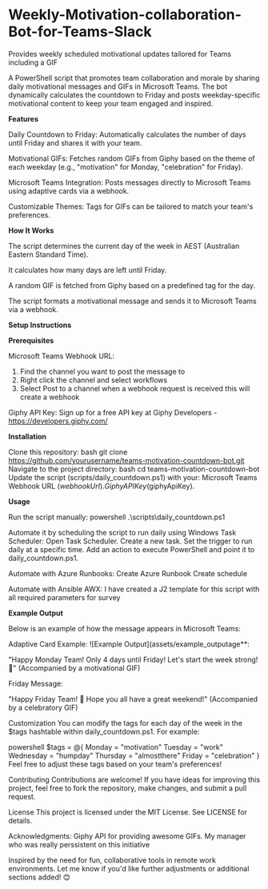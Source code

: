 # Weekly-Motivation-collaboration-Bot-for-Teams-Slack
Provides weekly scheduled motivational updates tailored for Teams including a GIF

A PowerShell script that promotes team collaboration and morale by sharing daily motivational messages and GIFs in Microsoft Teams. The bot dynamically calculates the countdown to Friday and posts weekday-specific motivational content to keep your team engaged and inspired.

**Features**

Daily Countdown to Friday: Automatically calculates the number of days until Friday and shares it with your team.

Motivational GIFs: Fetches random GIFs from Giphy based on the theme of each weekday (e.g., "motivation" for Monday, "celebration" for Friday).

Microsoft Teams Integration: Posts messages directly to Microsoft Teams using adaptive cards via a webhook.

Customizable Themes: Tags for GIFs can be tailored to match your team's preferences.

**How It Works**

The script determines the current day of the week in AEST (Australian Eastern Standard Time).

It calculates how many days are left until Friday.

A random GIF is fetched from Giphy based on a predefined tag for the day.

The script formats a motivational message and sends it to Microsoft Teams via a webhook.

**Setup Instructions**

**Prerequisites**

Microsoft Teams Webhook URL:
1. Find the channel you want to post the message to
2. Right click the channel and select workflows
3. Select Post to a channel when a webhook request is received this will create a webhook

Giphy API Key:
Sign up for a free API key at Giphy Developers - https://developers.giphy.com/

**Installation**

Clone this repository:
bash
git clone https://github.com/yourusername/teams-motivation-countdown-bot.git
Navigate to the project directory:
bash
cd teams-motivation-countdown-bot
Update the script (scripts/daily_countdown.ps1) with your:
Microsoft Teams Webhook URL ($webhookUrl).
Giphy API Key ($giphyApiKey).

**Usage**

Run the script manually:
powershell
.\scripts\daily_countdown.ps1

Automate it by scheduling the script to run daily using Windows Task Scheduler:
Open Task Scheduler.
Create a new task.
Set the trigger to run daily at a specific time.
Add an action to execute PowerShell and point it to daily_countdown.ps1.

Automate with Azure Runbooks:
Create Azure Runbook
Create schedule

Automate with Ansible AWX:
I have created a J2 template for this script with all required parameters for survey

**Example Output**

Below is an example of how the message appears in Microsoft Teams:

Adaptive Card Example:
![Example Output](assets/example_outputage**:

"Happy Monday Team! Only 4 days until Friday! Let's start the week strong! 💪"
(Accompanied by a motivational GIF)

Friday Message:

"Happy Friday Team! 🎉 Hope you all have a great weekend!"
(Accompanied by a celebratory GIF)

Customization
You can modify the tags for each day of the week in the $tags hashtable within daily_countdown.ps1. For example:

powershell
$tags = @{
    Monday    = "motivation"
    Tuesday   = "work"
    Wednesday = "humpday"
    Thursday  = "almostthere"
    Friday    = "celebration"
}
Feel free to adjust these tags based on your team's preferences!

Contributing
Contributions are welcome! If you have ideas for improving this project, feel free to fork the repository, make changes, and submit a pull request.

License
This project is licensed under the MIT License. See LICENSE for details.

Acknowledgments:
Giphy API for providing awesome GIFs.
My manager who was really perssistent on this initiative

Inspired by the need for fun, collaborative tools in remote work environments.
Let me know if you'd like further adjustments or additional sections added! 😊
